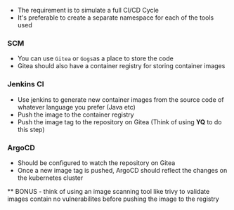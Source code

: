 - The requirement is to simulate a full CI/CD Cycle 
- It's preferable to create a separate namespace for each of the tools used 


### SCM 
- You can use `Gitea` or `Gogs`as a place to store the code
- Gitea should also have a container registry for storing container images 

### Jenkins CI 
- Use jenkins to generate new container images from the source code of whatever language you prefer (Java etc)
- Push the image to the container registry
- Push the image tag to the repository on Gitea (Think of using **YQ** to do this step)

### ArgoCD 
- Should be configured to watch the repository on Gitea
- Once a new image tag is pushed, ArgoCD should reflect the changes on the kubernetes cluster

** BONUS - think of using an image scanning tool like trivy to validate images contain no vulnerabilites before pushing the image to the registry
